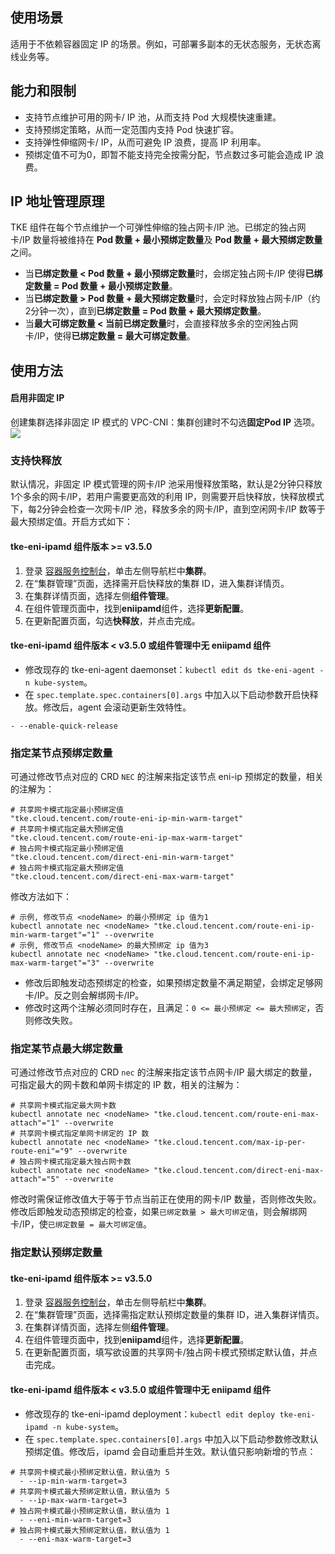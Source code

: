 ## 使用场景 

适用于不依赖容器固定 IP 的场景。例如，可部署多副本的无状态服务，无状态离线业务等。

## 能力和限制

- 支持节点维护可用的网卡/ IP 池，从而支持 Pod 大规模快速重建。
- 支持预绑定策略，从而一定范围内支持 Pod 快速扩容。
- 支持弹性伸缩网卡/ IP，从而可避免 IP 浪费，提高 IP 利用率。
- 预绑定值不可为0，即暂不能支持完全按需分配，节点数过多可能会造成 IP 浪费。




## IP 地址管理原理
TKE 组件在每个节点维护一个可弹性伸缩的独占网卡/IP 池。已绑定的独占网卡/IP 数量将被维持在 **Pod 数量 + 最小预绑定数量**及 **Pod 数量 + 最大预绑定数量**之间。
- 当**已绑定数量 < Pod 数量 + 最小预绑定数量**时，会绑定独占网卡/IP 使得**已绑定数量 = Pod 数量 + 最小预绑定数量**。
- 当**已绑定数量 > Pod 数量 + 最大预绑定数量**时，会定时释放独占网卡/IP（约2分钟一次），直到**已绑定数量 = Pod 数量 + 最大预绑定数量**。
- 当**最大可绑定数量 < 当前已绑定数量**时，会直接释放多余的空闲独占网卡/IP，使得**已绑定数量 = 最大可绑定数量**。

## 使用方法


#### 启用非固定 IP
创建集群选择非固定 IP 模式的 VPC-CNI：集群创建时不勾选**固定Pod IP** 选项。
![](https://qcloudimg.tencent-cloud.cn/raw/f8bfc9f1ebfcca8253d3296537e163d0.png)


### 支持快释放

默认情况，非固定 IP 模式管理的网卡/IP 池采用慢释放策略，默认是2分钟只释放1个多余的网卡/IP，若用户需要更高效的利用 IP，则需要开启快释放，快释放模式下，每2分钟会检查一次网卡/IP 池，释放多余的网卡/IP，直到空闲网卡/IP 数等于最大预绑定值。开启方式如下：

#### tke-eni-ipamd 组件版本 >= v3.5.0

1. 登录 [容器服务控制台](https://console.qcloud.com/tke2)，单击左侧导航栏中**集群**。
2. 在“集群管理”页面，选择需开启快释放的集群 ID，进入集群详情页。
3. 在集群详情页面，选择左侧**组件管理**。
4. 在组件管理页面中，找到**eniipamd**组件，选择**更新配置**。
5. 在更新配置页面，勾选**快释放**，并点击完成。

#### tke-eni-ipamd 组件版本 < v3.5.0 或组件管理中无 eniipamd 组件

- 修改现存的 tke-eni-agent daemonset：`kubectl edit ds tke-eni-agent -n kube-system`。
- 在 `spec.template.spec.containers[0].args` 中加入以下启动参数开启快释放。修改后，agent 会滚动更新生效特性。
```
- --enable-quick-release
```

### 指定某节点预绑定数量
可通过修改节点对应的 CRD `NEC` 的注解来指定该节点 eni-ip 预绑定的数量，相关的注解为：
```
# 共享网卡模式指定最小预绑定值
"tke.cloud.tencent.com/route-eni-ip-min-warm-target"
# 共享网卡模式指定最大预绑定值
"tke.cloud.tencent.com/route-eni-ip-max-warm-target"
# 独占网卡模式指定最小预绑定值
"tke.cloud.tencent.com/direct-eni-min-warm-target"
# 独占网卡模式指定最大预绑定值
"tke.cloud.tencent.com/direct-eni-max-warm-target"
```
修改方法如下：
```
# 示例, 修改节点 <nodeName> 的最小预绑定 ip 值为1
kubectl annotate nec <nodeName> "tke.cloud.tencent.com/route-eni-ip-min-warm-target"="1" --overwrite
# 示例, 修改节点 <nodeName> 的最大预绑定 ip 值为3
kubectl annotate nec <nodeName> "tke.cloud.tencent.com/route-eni-ip-max-warm-target"="3" --overwrite
```
- 修改后即触发动态预绑定的检查，如果预绑定数量不满足期望，会绑定足够网卡/IP。反之则会解绑网卡/IP。
- 修改时这两个注解必须同时存在，且满足：`0 <= 最小预绑定 <= 最大预绑定`，否则修改失败。

### 指定某节点最大绑定数量
可通过修改节点对应的 CRD `nec` 的注解来指定该节点网卡/IP 最大绑定的数量，可指定最大的网卡数和单网卡绑定的 IP 数，相关的注解为：
```
# 共享网卡模式指定最大网卡数
kubectl annotate nec <nodeName> "tke.cloud.tencent.com/route-eni-max-attach"="1" --overwrite
# 共享网卡模式指定单网卡绑定的 IP 数
kubectl annotate nec <nodeName> "tke.cloud.tencent.com/max-ip-per-route-eni"="9" --overwrite
# 独占网卡模式指定最大独占网卡数
kubectl annotate nec <nodeName> "tke.cloud.tencent.com/direct-eni-max-attach"="5" --overwrite
```
修改时需保证修改值大于等于节点当前正在使用的网卡/IP 数量，否则修改失败。
修改后即触发动态预绑定的检查，如果`已绑定数量 > 最大可绑定值`，则会解绑网卡/IP，使`已绑定数量 = 最大可绑定值`。

### 指定默认预绑定数量

#### tke-eni-ipamd 组件版本 >= v3.5.0

1. 登录 [容器服务控制台](https://console.qcloud.com/tke2)，单击左侧导航栏中**集群**。
2. 在“集群管理”页面，选择需指定默认预绑定数量的集群 ID，进入集群详情页。
3. 在集群详情页面，选择左侧**组件管理**。
4. 在组件管理页面中，找到**eniipamd**组件，选择**更新配置**。
5. 在更新配置页面，填写欲设置的共享网卡/独占网卡模式预绑定默认值，并点击完成。

#### tke-eni-ipamd 组件版本 < v3.5.0 或组件管理中无 eniipamd 组件

- 修改现存的 tke-eni-ipamd deployment：`kubectl edit deploy tke-eni-ipamd -n kube-system`。
- 在 `spec.template.spec.containers[0].args` 中加入以下启动参数修改默认预绑定值。修改后，ipamd 会自动重启并生效。默认值只影响新增的节点：
```
# 共享网卡模式最小预绑定默认值，默认值为 5
  - --ip-min-warm-target=3
# 共享网卡模式最大预绑定默认值，默认值为 5
  - --ip-max-warm-target=3
# 独占网卡模式最小预绑定默认值，默认值为 1
  - --eni-min-warm-target=3
# 独占网卡模式最大预绑定默认值，默认值为 1
  - --eni-max-warm-target=3
```
